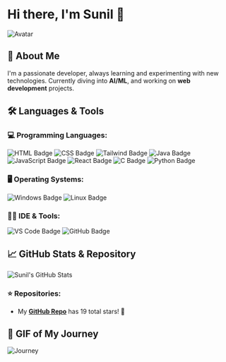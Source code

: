 # Hi there, I'm Sunil 👋

![Avatar](https://i.pinimg.com/136x/e8/9d/29/e89d292e76d2ffee19e7f17f7f9c6734.jpg)

## 🚀 About Me

I'm a passionate developer, always learning and experimenting with new technologies. Currently diving into **AI/ML**, and working on **web development** projects.

## 🛠️ Languages & Tools

### 💻 Programming Languages:
 ![HTML Badge](https://img.shields.io/badge/-HTML-E34F26?style=flat-square&logo=html5&logoColor=white)
 ![CSS Badge](https://img.shields.io/badge/-CSS-1572B6?style=flat-square&logo=css3&logoColor=white)
 ![Tailwind Badge](https://img.shields.io/badge/-Tailwind%20CSS-06B6D4?style=flat-square&logo=tailwindcss&logoColor=white)
 ![Java Badge](https://img.shields.io/badge/-Java-007396?style=flat-square&logo=java&logoColor=white)
 ![JavaScript Badge](https://img.shields.io/badge/-JavaScript-F7DF1E?style=flat-square&logo=javascript&logoColor=black)
 ![React Badge](https://img.shields.io/badge/-React-61DAFB?style=flat-square&logo=react&logoColor=black)
![C Badge](https://img.shields.io/badge/-C-A8B9CC?style=flat-square&logo=c&logoColor=black)
 ![Python Badge](https://img.shields.io/badge/-Python-3776AB?style=flat-square&logo=python&logoColor=white)

### 🖥️ Operating Systems:
 ![Windows Badge](https://img.shields.io/badge/-Windows-0078D6?style=flat-square&logo=windows&logoColor=white)
 ![Linux Badge](https://img.shields.io/badge/-Linux-FCC624?style=flat-square&logo=linux&logoColor=black)

### 🧑‍💻 IDE & Tools:
 ![VS Code Badge](https://img.shields.io/badge/-VS%20Code-007ACC?style=flat-square&logo=visualstudiocode&logoColor=white)
 ![GitHub Badge](https://img.shields.io/badge/-GitHub-181717?style=flat-square&logo=github&logoColor=white)

## 📈 GitHub Stats & Repository

![Sunil's GitHub Stats](https://github-readme-stats.vercel.app/api?username=EDITH96929&show_icons=true&theme=radical)

### ⭐️ Repositories:
- My **[GitHub Repo](https://github.com/EDITH96929)** has 19 total stars! 🌟

## 🎯 GIF of My Journey
![Journey](https://media.giphy.com/media/your-gif-url.gif)  
